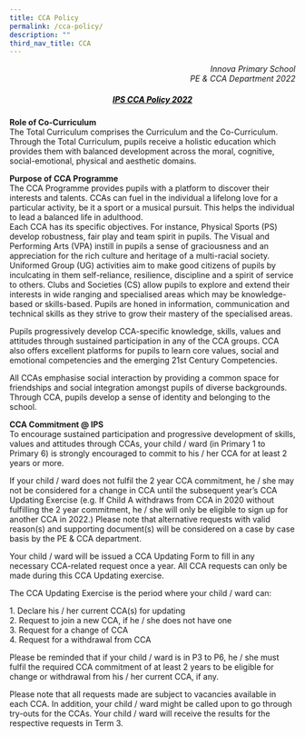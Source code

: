```yaml
---
title: CCA Policy
permalink: /cca-policy/
description: ""
third_nav_title: CCA
---
```

<p style="text-align:right;"><em>Innova Primary School<br>PE & CCA Department 2022</em></p>

<h5 style="color:black" align="center"><u>IPS CCA Policy 2022</u></h5>

**Role of Co-Curriculum**  
The Total Curriculum comprises the Curriculum and the Co-Curriculum. Through the Total Curriculum, pupils receive a holistic education which provides them with balanced development across the moral, cognitive, social-emotional, physical and aesthetic domains.

**Purpose of CCA Programme**  
The CCA Programme provides pupils with a platform to discover their interests and talents. CCAs can fuel in the individual a lifelong love for a particular activity, be it a sport or a musical pursuit. This helps the individual to lead a balanced life in adulthood.  
Each CCA has its specific objectives. For instance, Physical Sports (PS) develop robustness, fair play and team spirit in pupils. The Visual and Performing Arts (VPA) instill in pupils a sense of graciousness and an appreciation for the rich culture and heritage of a multi-racial society. Uniformed Group (UG) activities aim to make good citizens of pupils by inculcating in them self-reliance, resilience, discipline and a spirit of service to others. Clubs and Societies (CS) allow pupils to explore and extend their interests in wide ranging and specialised areas which may be knowledge-based or skills-based. Pupils are honed in information, communication and technical skills as they strive to grow their mastery of the specialised areas.

Pupils progressively develop CCA-specific knowledge, skills, values and attitudes through sustained participation in any of the CCA groups. CCA also offers excellent platforms for pupils to learn core values, social and emotional competencies and the emerging 21st Century Competencies.

All CCAs emphasise social interaction by providing a common space for friendships and social integration amongst pupils of diverse backgrounds. Through CCA, pupils develop a sense of identity and belonging to the school.

**CCA Commitment @ IPS**  
To encourage sustained participation and progressive development of skills, values and attitudes through CCAs, your child / ward (in Primary 1 to Primary 6) is strongly encouraged to commit to his / her CCA for at least 2 years or more.

If your child / ward does not fulfil the 2 year CCA commitment, he / she may not be considered for a change in CCA until the subsequent year’s CCA Updating Exercise (e.g. If Child A withdraws from CCA in 2020 without fulfilling the 2 year commitment, he / she will only be eligible to sign up for another CCA in 2022.) Please note that alternative requests with valid reason(s) and supporting document(s) will be considered on a case by case basis by the PE & CCA department.

Your child / ward will be issued a CCA Updating Form to fill in any necessary CCA-related request once a year. All CCA requests can only be made during this CCA Updating exercise.

The CCA Updating Exercise is the period where your child / ward can:  
  
1\. Declare his / her current CCA(s) for updating  
2\. Request to join a new CCA, if he / she does not have one  
3\. Request for a change of CCA  
4\. Request for a withdrawal from CCA

Please be reminded that if your child / ward is in P3 to P6, he / she must fulfil the required CCA commitment of at least 2 years to be eligible for change or withdrawal from his / her current CCA, if any.

Please note that all requests made are subject to vacancies available in each CCA. In addition, your child / ward might be called upon to go through try-outs for the CCAs. Your child / ward will receive the results for the respective requests in Term 3.